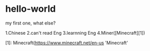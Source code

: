 # hello-world
my first one, what else?

1.Chinese
2.can't read Eng
3.learnning Eng
4.Miner([Minecraft][1])


[1]: Minecraft(https://www.minecraft.net/en-us 'Minecraft'
